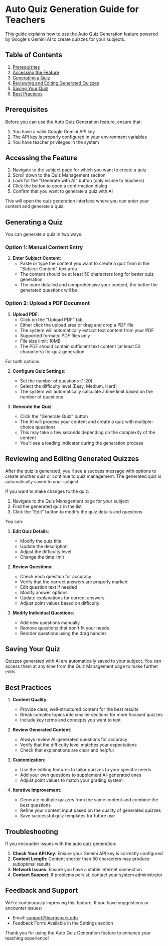 # Auto Quiz Generation Guide for Teachers

This guide explains how to use the Auto Quiz Generation feature powered by Google's Gemini AI to create quizzes for your subjects.

## Table of Contents
1. [Prerequisites](#prerequisites)
2. [Accessing the Feature](#accessing-the-feature)
3. [Generating a Quiz](#generating-a-quiz)
4. [Reviewing and Editing Generated Quizzes](#reviewing-and-editing-generated-quizzes)
5. [Saving Your Quiz](#saving-your-quiz)
6. [Best Practices](#best-practices)

## Prerequisites

Before you can use the Auto Quiz Generation feature, ensure that:

1. You have a valid Google Gemini API key
2. The API key is properly configured in your environment variables
3. You have teacher privileges in the system

## Accessing the Feature

1. Navigate to the subject page for which you want to create a quiz
2. Scroll down to the Quiz Management section
3. Look for the "Generate with AI" button (only visible to teachers)
4. Click the button to open a confirmation dialog
5. Confirm that you want to generate a quiz with AI

This will open the quiz generation interface where you can enter your content and generate a quiz.

## Generating a Quiz

You can generate a quiz in two ways:

### Option 1: Manual Content Entry
1. **Enter Subject Content**:
   - Paste or type the content you want to create a quiz from in the "Subject Content" text area
   - The content should be at least 50 characters long for better quiz generation
   - The more detailed and comprehensive your content, the better the generated questions will be

### Option 2: Upload a PDF Document
1. **Upload PDF**:
   - Click on the "Upload PDF" tab
   - Either click the upload area or drag and drop a PDF file
   - The system will automatically extract text content from your PDF
   - Supported formats: PDF files only
   - File size limit: 10MB
   - The PDF should contain sufficient text content (at least 50 characters) for quiz generation

For both options:

2. **Configure Quiz Settings**:
   - Set the number of questions (1-20)
   - Select the difficulty level (Easy, Medium, Hard)
   - The system will automatically calculate a time limit based on the number of questions

3. **Generate the Quiz**:
   - Click the "Generate Quiz" button
   - The AI will process your content and create a quiz with multiple-choice questions
   - This may take a few seconds depending on the complexity of the content
   - You'll see a loading indicator during the generation process

## Reviewing and Editing Generated Quizzes

After the quiz is generated, you'll see a success message with options to create another quiz or continue to quiz management. The generated quiz is automatically saved to your subject.

If you want to make changes to the quiz:

1. Navigate to the Quiz Management page for your subject
2. Find the generated quiz in the list
3. Click the "Edit" button to modify the quiz details and questions

You can:

1. **Edit Quiz Details**:
   - Modify the quiz title
   - Update the description
   - Adjust the difficulty level
   - Change the time limit

2. **Review Questions**:
   - Check each question for accuracy
   - Verify that the correct answers are properly marked
   - Edit question text if needed
   - Modify answer options
   - Update explanations for correct answers
   - Adjust point values based on difficulty

3. **Modify Individual Questions**:
   - Add new questions manually
   - Remove questions that don't fit your needs
   - Reorder questions using the drag handles

## Saving Your Quiz

Quizzes generated with AI are automatically saved to your subject. You can access them at any time from the Quiz Management page to make further edits.

## Best Practices

1. **Content Quality**:
   - Provide clear, well-structured content for the best results
   - Break complex topics into smaller sections for more focused quizzes
   - Include key terms and concepts you want to test

2. **Review Generated Content**:
   - Always review AI-generated questions for accuracy
   - Verify that the difficulty level matches your expectations
   - Check that explanations are clear and helpful

3. **Customization**:
   - Use the editing features to tailor quizzes to your specific needs
   - Add your own questions to supplement AI-generated ones
   - Adjust point values to match your grading system

4. **Iterative Improvement**:
   - Generate multiple quizzes from the same content and combine the best questions
   - Refine your content input based on the quality of generated quizzes
   - Save successful quiz templates for future use

## Troubleshooting

If you encounter issues with the auto quiz generation:

1. **Check Your API Key**: Ensure your Gemini API key is correctly configured
2. **Content Length**: Content shorter than 50 characters may produce suboptimal results
3. **Network Issues**: Ensure you have a stable internet connection
4. **Contact Support**: If problems persist, contact your system administrator

## Feedback and Support

We're continuously improving this feature. If you have suggestions or encounter issues:

- Email: support@learnspark.edu
- Feedback Form: Available in the Settings section

Thank you for using the Auto Quiz Generation feature to enhance your teaching experience!